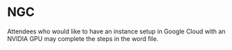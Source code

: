 # NGC
Attendees who would like to have an instance setup in Google Cloud with an NVIDIA GPU may complete the steps in the word file. 
